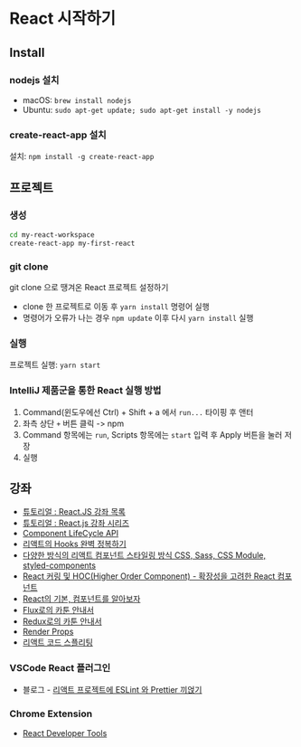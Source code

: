 # React 시작하기

## Install
### nodejs 설치
* macOS: `brew install nodejs`
* Ubuntu: `sudo apt-get update; sudo apt-get install -y nodejs`

### create-react-app 설치
설치: `npm install -g create-react-app`

## 프로젝트
### 생성
``` bash
cd my-react-workspace
create-react-app my-first-react
```

### git clone 
git clone 으로 땡겨온 React 프로젝트 설정하기
* clone 한 프로젝트로 이동 후 `yarn install` 명령어 실행
* 명령어가 오류가 나는 경우 `npm update` 이후 다시 `yarn install` 실행

### 실행
프로젝트 실행: `yarn start`

### IntelliJ 제품군을 통한 React 실행 방법
1. Command(윈도우에선 Ctrl) + Shift + a 에서 `run...` 타이핑 후 앤터
2. 좌측 상단 `+` 버튼 클릭 -> npm 
3. Command 항목에는 `run`, Scripts 항목에는 `start` 입력 후 Apply 버튼을 눌러 저장
4. 실행  

## 강좌
* [튜토리얼 : React.JS 강좌 목록](https://velopert.com/reactjs-tutorials)
* [튜토리얼 : React.js 강좌 시리즈](https://www.youtube.com/watch?v=GEoNiUcVwjE&list=PL9FpF_z-xR_GMujql3S_XGV2SpdfDBkeC&index=1)
* [Component LifeCycle API](https://github.com/JuJin1324/React-demos/wiki/Component-LifeCycle-API)
* [리액트의 Hooks 완벽 정복하기](https://velog.io/@velopert/react-hooks)
* [다양한 방식의 리액트 컴포넌트 스타일링 방식 CSS, Sass, CSS Module, styled-components](https://velog.io/@velopert/react-component-styling)
* [React 커링 및 HOC(Higher Order Component) - 확장성을 고려한 React 컴포넌트](https://velog.io/@kyusung/%EB%A6%AC%EC%95%A1%ED%8A%B8-%EA%B5%90%EA%B3%BC%EC%84%9C-%ED%99%95%EC%9E%A5%EC%84%B1%EC%9D%84-%EA%B3%A0%EB%A0%A4%ED%95%9C-React-%EC%BB%B4%ED%8F%AC%EB%84%8C%ED%8A%B8)
* [React의 기본, 컴포넌트를 알아보자](https://medium.com/little-big-programming/react%EC%9D%98-%EA%B8%B0%EB%B3%B8-%EC%BB%B4%ED%8F%AC%EB%84%8C%ED%8A%B8%EB%A5%BC-%EC%95%8C%EC%95%84%EB%B3%B4%EC%9E%90-92c923011818)
* [Flux로의 카툰 안내서](http://bestalign.github.io/2015/10/06/cartoon-guide-to-flux/)
* [Redux로의 카툰 안내서](http://bestalign.github.io/2015/10/26/cartoon-intro-to-redux/)
* [Render Props](https://ko.reactjs.org/docs/render-props.html)
* [리액트 코드 스플리팅](https://velog.io/@velopert/react-code-splitting)

### VSCode React 플러그인
* 블로그 - [리액트 프로젝트에 ESLint 와 Prettier 끼얹기](https://velog.io/@velopert/eslint-and-prettier-in-react)

### Chrome Extension
* [React Developer Tools](https://chrome.google.com/webstore/detail/react-developer-tools/fmkadmapgofadopljbjfkapdkoienihi)
